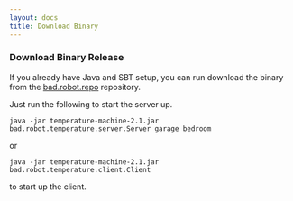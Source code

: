 ```yaml
---
layout: docs
title: Download Binary
---
```


### Download Binary Release

If you already have Java and SBT setup, you can run download the binary from the [bad.robot.repo](http://robotooling.com/maven/) repository. 

Just run the following to start the server up.

    java -jar temperature-machine-2.1.jar bad.robot.temperature.server.Server garage bedroom
    
or

    java -jar temperature-machine-2.1.jar bad.robot.temperature.client.Client


to start up the client.